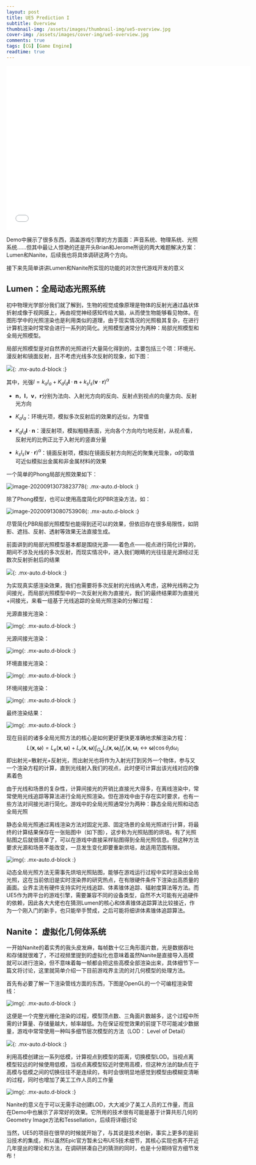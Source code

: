 ```yaml
---
layout: post
title: UE5 Prediction I
subtitle: Overview
thumbnail-img: /assets/images/thumbnail-img/ue5-overview.jpg
cover-img: /assets/images/cover-img/ue5-overview.jpg
comments: true
tags: [CG] [Game Engine]
readtime: true
---
```


<iframe src="//player.bilibili.com/player.html?aid=498190004&bvid=BV1BK411W75W&cid=190794216&page=1" scrolling="no" border="no" frameborder="no" framespacing="0" width="640" height="430" allowfullscreen="true"> </iframe>

Demo中展示了很多东西，涵盖游戏引擎的方方面面：声音系统、物理系统、光照系统……但其中最让人惊艳的还是开头Brian和Jerome所说的两大难题解决方案：Lumen和Nanite，后续我也将具体调研这两个方向。

接下来先简单讲讲Lumen和Nanite所实现的功能的对次世代游戏开发的意义

## Lumen：全局动态光照系统

初中物理光学部分我们就了解到，生物的视觉成像原理是物体的反射光通过晶状体折射成像于视网膜上，再由视觉神经感知传给大脑，从而使生物能够看见物体。在图形学中的光照渲染也是利用类似的道理，由于现实情况的光照极其复杂，在进行计算机渲染时常常会进行一系列的简化。光照模型通常分为两种：局部光照模型和全局光照模型。

局部光照模型是对自然界的光照进行大量简化得到的，主要包括三个项：环境光、漫反射和镜面反射，且不考虑光线多次反射的现象，如下图：

![](https://chaphlagical.github.io/assets/images/assets-img/ue5_overview.assets/image-20200913070744719.png){: .mx-auto.d-block :}

其中，光强$I=k_aI_a+K_dI_d\pmb l\cdot\pmb n+k_sl_s(\pmb v\cdot\pmb r)^\alpha$

* $\pmb n$，$\pmb l$，$\pmb v$，$\pmb r$分别为法向、入射光方向的反向、反射点到视点的向量方向、反射光方向

* $K_aI_a$：环境光项，模拟多次反射后的效果的近似，为常值
* $K_dI_d\pmb l\cdot\pmb n$：漫反射项，模拟粗糙表面，光向各个方向均匀地反射，从视点看，反射光的比例正比于入射光的竖直分量 
* $k_sl_s(\pmb v\cdot\pmb r)^\alpha$：镜面反射项，模拟在镜面反射方向附近的聚集光现象，$\alpha$的取值可近似模拟出金属和非金属材料的效果

一个简单的Phong局部光照效果如下：

![image-20200913073823778](https://chaphlagical.github.io/assets/images/assets-img/ue5_overview.assets/image-20200913073823778.png){: .mx-auto.d-block :}

除了Phong模型，也可以使用高度简化的PBR渲染方法，如：

![image-20200913080753908](https://chaphlagical.github.io/assets/images/assets-img/ue5_overview.assets/image-20200913080753908.png){: .mx-auto.d-block :}

尽管简化PBR局部光照模型也能得到还可以的效果，但依旧存在很多局限性，如阴影、遮挡、反射、透射等效果无法直接生成。

前面讲到的局部光照模型基本都是围绕光源——着色点——视点进行简化计算的，期间不涉及光线的多次反射，而现实情况中，进入我们眼睛的光往往是光源经过无数次反射折射后的结果

![](https://chaphlagical.github.io/assets/images/assets-img/ue5_overview.assets/image-20200913074928872.png){: .mx-auto.d-block :}

为实现真实感渲染效果，我们也需要将多次反射的光线纳入考虑，这种光线称之为间接光，而局部光照模型中的一次反射光称为直接光，我们的最终结果即为直接光+间接光，来看一组基于光线追踪的全局光照渲染的分解过程：

光源直接光渲染：

![img](https://chaphlagical.github.io/assets/images/assets-img/ue5_overview.assets/area_dir.png){: .mx-auto.d-block :}

光源间接光渲染：

![img](https://chaphlagical.github.io/assets/images/assets-img/ue5_overview.assets/area_indir.png){: .mx-auto.d-block :}

环境直接光渲染：

![img](https://chaphlagical.github.io/assets/images/assets-img/ue5_overview.assets/env_dir.png){: .mx-auto.d-block :}

环境间接光渲染：

![img](https://chaphlagical.github.io/assets/images/assets-img/ue5_overview.assets/env_indir.png){: .mx-auto.d-block :}

最终渲染结果：

![img](https://chaphlagical.github.io/assets/images/assets-img/ue5_overview.assets/1024spp.png){: .mx-auto.d-block :}

现在目前的诸多全局光照方法的核心是如何更好更快更准确地求解渲染方程：
$$
L(\pmb x,\pmb \omega)=L_e(\pmb x,\pmb \omega)+L_r(\pmb x,\pmb \omega)\int_{\Omega_{\pmb x}}L_i(\pmb x,\pmb \omega_i)f_r(\pmb x,\pmb \omega_i\leftrightarrow \pmb \omega)\cos\theta_i\mathrm d\omega_i
$$
即出射光=散射光+反射光，而出射光也将作为入射光打到另外一个物体，参与又一个渲染方程的计算，直到光线射入我们的视点，此时便可计算出该光线对应的像素着色

由于光线和场景的复杂性，计算间接光的开销比直接光大得多，在离线渲染中，常常使用光线追踪等算法进行全局光照渲染。但在游戏中由于存在实时要求，也有一些方法对间接光进行简化。游戏中的全局光照通常分为两种：静态全局光照和动态全局光照

静态全局光照通过离线渲染方法对固定光源、固定场景的全局光照进行计算，将最终的计算结果保存在一张贴图中（如下图），这步称为光照贴图的烘培。有了光照贴图之后就很简单了，可以在游戏中直接采样贴图得到全局光照信息。但这种方法要求光源和场景不能改变，一旦发生变化即要重新烘培，故适用范围有限。

![img](https://chaphlagical.github.io/assets/images/assets-img/ue5_overview.assets/v2-ce3d6d9930e4deba6cdf929c3cbc020a_1440w.jpg){: .mx-auto.d-block :}

动态全局光照方法无需事先烘培光照贴图，能够在游戏运行过程中实时渲染出全局光照，这在当前依旧是实时渲染界的研究热点，在有限硬件条件下渲染出高质量的画面。业界主流有硬件支持实时光线追踪、体素锥体追踪、辐射度算法等方法。而UE5作为跨平台的游戏引擎，需要兼容不同的设备类型，自然不大可能有光追硬件的依赖，因此各大大佬也在猜测Lumen的核心和体素锥体追踪算法比较接近，作为一个刚入门的新手，也只能举手赞成，之后可能将细讲体素锥体追踪算法。

## Nanite： 虚拟化几何体系统

一开始Nanite的着实秀的我头皮发麻，每帧数十亿三角形面片数，光是数据吞吐和存储就很难了，不过视频里提到的虚拟化也意味着虽然Nanite是直接导入高模就可以进行渲染，但不意味着每一帧都会把这些高模全部渲染出来，具体细节下一篇文将讨论，这里就简单介绍一下目前游戏界主流的对几何模型的处理方法。

首先有必要了解一下渲染管线方面的东西，下图是OpenGL的一个可编程渲染管线：

![img](https://chaphlagical.github.io/assets/images/assets-img/ue5_overview.assets/pipeline.png){: .mx-auto.d-block :}

这便是一个完整光栅化渲染的过程，模型顶点数、三角面片数越多，这个过程中所需的计算量、存储量越大，帧率越低。为在保证视觉效果的前提下尽可能减少数据量，游戏中常常使用一种叫多细节层次模型的方法（LOD： Level of Detail）

![](https://chaphlagical.github.io/assets/images/assets-img/ue5_overview.assets/timg){: .mx-auto.d-block :}

利用高模创建出一系列低模，计算视点到模型的距离，切换模型LOD。当视点离模型较远的时候使用低模，当视点离模型较近时使用高模，但这种方法的缺点在于高模与低模之间的切换往往不是连续的，有时会很明显地感觉到模型由模糊变清晰的过程，同时也增加了美工工作人员的工作量

![img](https://chaphlagical.github.io/assets/images/assets-img/ue5_overview.assets/v2-0323e0db3986e136f7f8a8a6a4bac3cd_720w.jpg){: .mx-auto.d-block :}

Nanite的意义在于可以无需手动创建LOD，大大减少了美工人员的工作量，而且在Demo中也展示了非常好的效果。它所用的技术很有可能是基于计算共形几何的Geometry Image方法和Tessellation，后续将详细讨论

当然，UE5的项目在很早的时候就开始了，与其说是技术创新，事实上更多的是前沿技术的集成，所以虽然Epic官方暂未公布UE5技术细节，其核心实现也离不开近几年提出的理论和方法，在调研拼凑自己的猜测的同时，也是十分期待官方细节发布！

